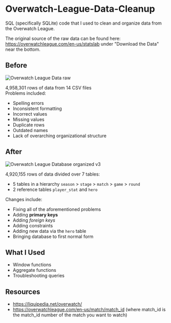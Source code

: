 # Overwatch-League-Data-Cleanup
SQL (specifically SQLite) code that I used to clean and organize data from the Overwatch League.

The original source of the raw data can be found here: https://overwatchleague.com/en-us/statslab under "Download the Data" near the bottom.

## Before
![Overwatch League Data raw](https://user-images.githubusercontent.com/97869630/152226888-bdc4aa8b-30c1-4126-bbae-a083f2b9c8ba.PNG)

4,958,301 rows of data from 14 CSV files<br>
Problems included:
- Spelling errors
- Inconsistent formatting
- Incorrect values
- Missing values
- Duplicate rows
- Outdated names
- Lack of overarching organizational structure

## After
![Overwatch League Database organized v3](https://user-images.githubusercontent.com/97869630/153977932-423e1e73-fc6c-4dad-8a03-781adacebc5e.PNG)

4,920,155 rows of data divided over 7 tables:<br>
- 5 tables in a hierarchy `season` > `stage` > `match` > `game` > `round`<br>
- 2 reference tables `player_stat` and `hero`
  
Changes include:
- Fixing all of the aforementioned problems
- Adding **primary keys**
- Adding *foreign keys*
- Adding constraints
- Adding new data via the `hero` table
- Bringing database to first normal form

## What I Used
- Window functions
- Aggregate functions
- Troubleshooting queries

## Resources
- https://liquipedia.net/overwatch/
- https://overwatchleague.com/en-us/match/match_id (where match_id is the match_id number of the match you want to watch)
